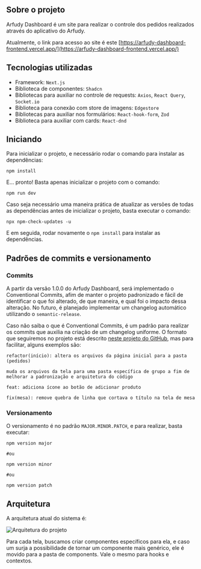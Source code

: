 ## Sobre o projeto

Arfudy Dashboard é um site para realizar o controle dos pedidos realizados através do aplicativo do Arfudy.

Atualmente, o link para acesso ao site é este [https://arfudy-dashboard-frontend.vercel.app/](https://arfudy-dashboard-frontend.vercel.app/)

## Tecnologias utilizadas

-   Framework: `Next.js`
-   Biblioteca de componentes: `Shadcn`
-   Bibliotecas para auxiliar no controle de requests: `Axios`, `React Query`, `Socket.io`
-   Biblioteca para conexão com store de imagens: `Edgestore`
-   Bibliotecas para auxiliar nos formulários: `React-hook-form`, `Zod`
-   Biblioteca para auxiliar com cards: `React-dnd`

## Iniciando

Para inicializar o projeto, e necessário rodar o comando para instalar as dependências:

```shell
npm install
```

E... pronto! Basta apenas inicializar o projeto com o comando:

```shell
npm run dev
```

Caso seja necessário uma maneira prática de atualizar as versões de todas as dependências antes de inicializar o projeto, basta executar o comando:

```shell
npx npm-check-updates -u
```

E em seguida, rodar novamente o `npm install` para instalar as dependências.

## Padrões de commits e versionamento

### Commits

A partir da versão 1.0.0 do Arfudy Dashboard, será implementado o Conventional Commits, afim de manter o projeto padronizado e fácil de identificar o que foi alterado, de que maneira, e qual foi o impacto dessa alteração. No futuro, é planejado implementar um changelog automático utilizando o `semantic-release`.

Caso não saiba o que é Conventional Commits, é um padrão para realizar os commits que auxilia na criação de um changelog uniforme. O formato que seguiremos no projeto está descrito [neste projeto do GitHub](https://gist.github.com/qoomon/5dfcdf8eec66a051ecd85625518cfd13), mas para facilitar, alguns exemplos são:

```
refactor(início): altera os arquivos da página inicial para a pasta (pedidos)

muda os arquivos da tela para uma pasta específica de grupo a fim de melhorar a padronização e arquitetura do código
```

```
feat: adiciona ícone ao botão de adicionar produto
```

```
fix(mesa): remove quebra de linha que cortava o título na tela de mesa
```

### Versionamento

O versionamento é no padrão `MAJOR.MINOR.PATCH`, e para realizar, basta executar:

```shell
npm version major

#ou

npm version minor

#ou

npm version patch
```

## Arquitetura

A arquitetura atual do sistema é:

![Arquitetura do projeto](https://github.com/user-attachments/assets/16d74ffc-99a2-4112-969a-988c51d4302a)

Para cada tela, buscamos criar componentes específicos para ela, e caso um surja a possibilidade de tornar um componente mais genérico, ele é movido para a pasta de components. Vale o mesmo para hooks e contextos.
